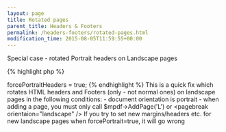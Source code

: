 ```yaml
---
layout: page
title: Rotated pages
parent_title: Headers & Footers
permalink: /headers-footers/rotated-pages.html
modification_time: 2015-08-05T11:59:55+00:00
---
```


Special case - rotated Portrait headers on Landscape pages

{% highlight php %}
<?php

$mpdf->forcePortraitHeaders = true;
{% endhighlight %}

This is a quick fix which rotates HTML headers and Footers (only - not normal ones)
on landscape pages in the following conditions:

- document orientation is portrait
- when adding a page, you must only call $mpdf-&gt;AddPage('L') or &lt;pagebreak orientaion="landscape" /&gt;

If you try to set new margins/headers etc. for new landscape pages when forcePortrait=true, it will go wrong

